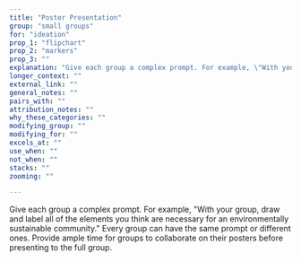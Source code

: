 ```yaml
---
title: "Poster Presentation"
group: "small groups"
for: "ideation"
prop_1: "flipchart"
prop_2: "markers"
prop_3: ""
explanation: "Give each group a complex prompt. For example, \"With your group, draw and label all of the elements you think are necessary for an environmentally sustainable community.\" Every group can have the same prompt or different ones. Provide ample time for groups to collaborate on their posters before presenting to the full group."
longer_context: ""
external_link: ""
general_notes: ""
pairs_with: ""
attribution_notes: ""
why_these_categories: ""
modifying_group: ""
modifying_for: ""
excels_at: ""
use_when: ""
not_when: ""
stacks: ""
zooming: ""

---
```


Give each group a complex prompt. For example, "With your group, draw and label all of the elements you think are necessary for an environmentally sustainable community." Every group can have the same prompt or different ones. Provide ample time for groups to collaborate on their posters before presenting to the full group.
